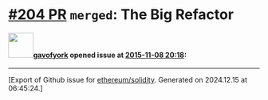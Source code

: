 # [\#204 PR](https://github.com/ethereum/solidity/pull/204) `merged`: The Big Refactor

#### <img src="https://avatars.githubusercontent.com/u/138296?u=4057698f557eb8d5cae19fdfea0c91f1a69ace49&v=4" width="50">[gavofyork](https://github.com/gavofyork) opened issue at [2015-11-08 20:18](https://github.com/ethereum/solidity/pull/204):






-------------------------------------------------------------------------------



[Export of Github issue for [ethereum/solidity](https://github.com/ethereum/solidity). Generated on 2024.12.15 at 06:45:24.]
